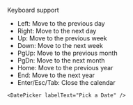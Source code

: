 Keyboard support

* Left: Move to the previous day
* Right: Move to the next day
* Up: Move to the previous week
* Down: Move to the next week
* PgUp: Move to the previous month
* PgDn: Move to the next month
* Home: Move to the previous year
* End: Move to the next year
* Enter/Esc/Tab: Close the calendar

```
<DatePicker labelText="Pick a Date" />
```

